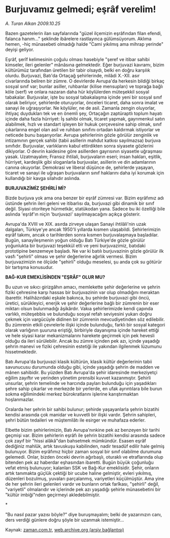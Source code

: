 # Burjuvamız gelmedi; eşrâf verelim!

*A. Turan Alkan 2009.10.25*

<tr><td class="metin" colspan="2" style="padding-top: 20px; padding-left: 5px; ">Bazen gazetelerin ilan sayfalarında "güzel ilçemizin eşrâfından filan efendi, falanca hanım..." şeklinde ibârelere rastlayınca gülümsüyorum. Aklıma hemen, -hiç münasebeti olmadığı halde "Cami yıkılmış ama mihrap yerinde" deyişi geliyor.</td></tr><tr><td class="metin" colspan="2" style="padding-top: 20px; padding-left: 5px; "><p> Eşrâf, şerîf kelimesinin çoğulu olması hasebiyle "şeref ve itibar sahibi kimseler, ileri gelenler" mânâsına gelmektedir. Eğer burjuvazi kavramı, bizim kültürümüz tarafından üretilen bir tabir olsaydı, belki en doğru karşılık olurdu. Burjuvazi, Batı'da Ortaçağ şehirlerinde, milâdi X.-XII. asır civarlarında beliren bir zümre. O devirlerde Avrupa'da herkesin bildiği birkaç sosyal sınıf var; bunlar asiller, ruhbanlar (kilise mensupları) ve toprağa bağlı köle (serf) ve onlara nazaran daha hür köylülerden müteşekkil sosyal tabakalar. Burjuvalar, işte bu sosyal tabakalaşma içinde yeni bir sosyal sınıf olarak beliriyor, şehirlerde oturuyorlar, önceleri ticaret, daha sonra imalat ve sanayi ile uğraşıyorlar. Ne köylüler, ne de asil. Zamanla zengin oluyorlar, ihtiyaç duydukları tek ve en önemli şey, Ortaçağın zaptüraptlı toplum hayatı içinde daha fazla hürriyet: İş sahibi olmak, ticaret yapmak, gayrımenkul satın alabilmek, hızlı ve standart işleyen bir hukuk çerçevesine sahip olmak, sınıf çıkarlarına engel olan asil ve ruhban sınıfını ortadan kaldırmak istiyorlar ve neticede bunu başarıyorlar. Avrupa şehirlerinin gözle görülür zenginlik ve intizamının gerçek sahibi (tabii asillerin mahdut katkısı sayılmazsa) burjuva sınıfıdır. Burjuvalar, varlıklarını kabul ettirdikten sonra siyasete gözlerini dikiyorlar. O devrin kaidesine göre asillerden gayrısının siyasetle uğraşması yasak. Uzatmayalım; Fransız ihtilali, burjuvaların eseri; insan hakları, eşitlik, hürriyet, kardeşlik gibi sloganlarla burjuvalar, asillerin ve din adamlarının canına okuyorlar. Demokrasi ve liberal düşünce de, şehirlerde yaşayan, ticaret ve sanayi ile uğraşan burjuvaların sınıf haklarını daha iyi korumak için kullandığı bir kavga silahıdır aslında.
<p><b>BURJUVAZİMİZ ŞEHİRLİ Mİ?</b>
<p>Bizde burjuva yok ama ona benzer bir eşrâf zümresi var. Bizim eşrâfımız adı üstünde şehrin ileri geleni ve itibarlısı da, burjuvazi gibi dinamik bir sınıf değil. Siyasi otoriteye hürmetkâr, statükodan yana. Sadece bu iki özelliği bile aslında 'eşrâf'ın niçin 'burjuvazi' sayılmayacağını açıkça gösterir.
<p>Avrupa'da XVIII ve XIX. asırda zirveye ulaşan Sanayi ihtilâli'nin uzak dalgaları, Türkiye'ye ancak 1950'li yıllarda kısmen ulaşabildi. Şehirlerimizin eşrâf takımı, ancak o tarihlerden sonra kısmen burjuvalaşmaya başladılar. Bugün, sanayileşmenin yoğun olduğu Batı Türkiye'de gözle görülür yoğunlukta bir burjuvazi teşekkül etti ve yeni burjuvazimiz, batıdaki prototipine benzemeye başladı. Ne var ki batılı burjuvazinin gözle görülür ilk vasfı "şehirli" olması ve şehir değerlerine ağırlık vermesi. Bizim burjuvazimizin ne ölçüde "şehirli" olduğu meselesi, şu anda çok su götürür bir tartışma konusudur.
<p><b>BAĞ-KUR EMEKLİSİNDEN "EŞRÂF" OLUR MU?</b>
<p>Bu uzun ve sıkıcı girizgâhın amacı, memlekette şehir değerlerine ve şehrin fiziki çehresine karşı hassas bir burjuvazinin var olup olmadığını meraktan ibarettir. Halihâzırdaki eşkale bakınca, bu şehirde burjuvazi gibi öncü, üretici, sürükleyici, enerjik ve şehir değerlerine bağlı bir zümrenin bir eser miktarı olsun bulunmadığı âşikârdır. Vakıa şehirlerimizde kendi çapında varlıklı, müteşebbis ve bulunduğu sosyal refah seviyesini yukarı doğru çekmek için vargücüyle didinen bir zümrenin mevcudiyetinden söz edilebilir. Bu zümrenin etkili çevrelerle ilişki içinde bulunduğu, farklı bir sosyal kategori olarak varlığının şuuruna eriştiği, birbiriyle dayanışma içinde hareket ettiği ve hele siyasi karar mekanizmalarını harekete geçirmek için pek hevesli olduğu da ileri sürülebilir. Ancak bu zümre içinden pek azı, içinde yaşadığı şehrin manevi ve fiziki çehresinin estetiği ile yakından ilgilenmek lüzumunu hissetmektedir.
<p>Batı Avrupa'da burjuvazi klasik kültürün, klasik kültür değerlerinin tabii savunucusu durumunda olduğu gibi, içinde yaşadığı şehrin de madden ve mânen sahibidir. Bu yüzden Batı Avrupa'da şehir idaresinde merkeziyetçi eğilim zayıftır ve yerinden yönetim prensibi kuvvet kazanmıştır. Şehirli unsurlar, şehrin temelinde ve harcında payları bulunduğu için yaşadıkları şehre sahip çıkarlar ve merkezde bir yerlerde, en ufak ayrıntılara bile burun sokma eğilimindeki merkez bürokratlarını işlerine karıştırmaktan hoşlanmazlar.
<p> Oralarda her şehrin bir sahibi bulunur; şehirde yaşayanlarla şehrin bizatihi kendisi arasında çok manidar ve kuvvetli bir ilişki vardır. Şehrin sahipleri, şehri bütün tedaileri ve müştemilâtı ile esirger ve muhafaza ederler.
<p>Elbette bizim şehirlerimizin, Batı Avrupa'nınkine pek az benzeyen bir tarihi geçmişi var. Bizim şehirlerin eşrâfı ile şehrin bizatihi kendisi arasında sadece çok zayıf bir "hissi alâkâ"dan bahsetmek mümkündür. Esasen eşrâf dediğiniz mahlûk, artık tavuskuşu kabilinden, nadir tesadüf edilir hale gelmiş bulunuyor. Bizim eşrâfımız hiçbir zaman sosyal bir sınıf olabilme durumuna gelemedi. Onlar, bizden önceki devrin ağırbaşlı, oturaklı ve etraflarında olup bitenden pek az haberdar eşhasından ibaretti. Bugün büyük çoğunluğu vefat etmiş bulunuyor; kalanları SSK ve Bağ-Kur emeklisidir. Şehir, onların artık tanımakta güçlük çektiği bir ucube haline gelmiştir, evleri yıkılmış, düzenleri bozulmuş, yuvaları parçalanmış, variyetleri küçülmüştür. Ama yine de her şehrin ileri gelenleri vardır ve bunların ortak farîkası, "şehirli" değil, "variyetli" olmalarıdır ve içlerinde pek azı yaşadığı şehirle münasebetini bir "kültür imbiği"nden geçirmeyi akledebilmiştir.
<p> *
<p> "Bu nasıl pazar yazısı böyle?" diye buruşmayalım; belki de yazarınızın canı, ders verdiği günlere doğru şöyle bir uzanmak istemiştir...<br/></p></p></p></p></p></p></p></p></p></p></p></td></tr>

Kaynak: [zaman.com.tr](http://zaman.com.tr/yazar.do?yazino=907332), [web.archive.org (arşiv bağlantısı)](http://web.archive.org/web/20091106142917/http://www.zaman.com.tr:80/yazar.do?yazino=907332)
